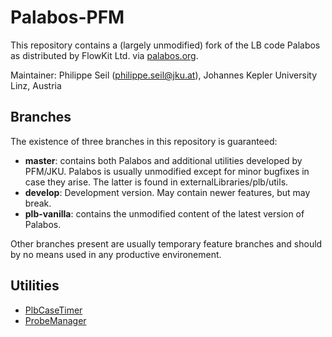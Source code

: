 # Palabos-PFM

This repository contains a (largely unmodified) fork of the LB code Palabos as distributed by FlowKit Ltd. via [palabos.org](http://www.palabos.org). 

Maintainer: Philippe Seil (philippe.seil@jku.at), Johannes Kepler University Linz, Austria

## Branches

The existence of three branches in this repository is guaranteed:

* **master**: contains both Palabos and additional utilities developed by PFM/JKU. Palabos is usually unmodified except
for minor bugfixes in case they arise. The latter is found in externalLibraries/plb/utils.
* **develop**: Development version. May contain newer features, but may break.
* **plb-vanilla**: contains the unmodified content of the latest version of Palabos.

Other branches present are usually temporary feature branches and should by no means used in any productive environement.

## Utilities

* [PlbCaseTimer](externalLibraries/pfm/utils/PlbCaseTimer/README.md)
* [ProbeManager](externalLibraries/pfm/utils/ProbeManager/README.md)

